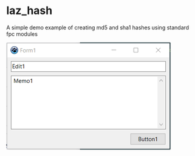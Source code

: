 # laz_hash
A simple demo example of creating md5 and sha1 hashes using standard fpc modules

![](pict/hash.gif)
